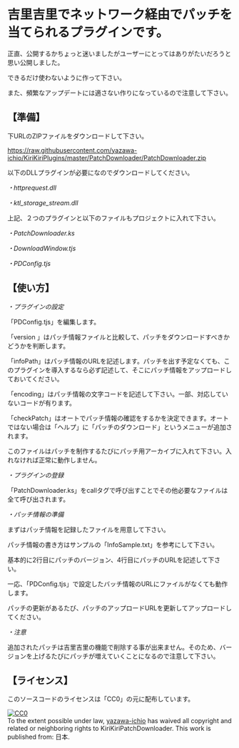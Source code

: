 ﻿吉里吉里でネットワーク経由でパッチを当てられるプラグインです。
===============

正直、公開するかちょっと迷いましたがユーザーにとってはありがたいだろうと思い公開しました。

できるだけ使わないように作って下さい。

また、頻繁なアップデートには適さない作りになっているので注意して下さい。

【準備】
------------
下URLのZIPファイルをダウンロードして下さい。

https://raw.githubusercontent.com/yazawa-ichio/KiriKiriPlugins/master/PatchDownloader/PatchDownloader.zip

以下のDLLプラグインが必要になのでダウンロードしてください。

*・httprequest.dll*

*・ktl_storage_stream.dll*

上記、２つのプラグインと以下のファイルもプロジェクトに入れて下さい。

*・PatchDownloader.ks*

*・DownloadWindow.tjs*

*・PDConfig.tjs*

【使い方】
------------
*・プラグインの設定*

「PDConfig.tjs」を編集します。

「version 」はパッチ情報ファイルと比較して、パッチをダウンロードすべきかどうかを判断します。

「infoPath」はパッチ情報のURLを記述します。パッチを出す予定なくても、このプラグインを導入するなら必ず記述して、そこにパッチ情報をアップロードしておいてください。

「encoding」はパッチ情報の文字コードを記述して下さい。一部、対応していないコードが有ります。

「checkPatch」はオートでパッチ情報の確認をするかを決定できます。オートではない場合は「ヘルプ」に「パッチのダウンロード」というメニューが追加されます。

このファイルはパッチを制作するたびにパッチ用アーカイブに入れて下さい。入れなければ正常に動作しません。

*・プラグインの登録*

「PatchDownloader.ks」をcallタグで呼び出すことでその他必要なファイルは全て呼び出されます。

*・パッチ情報の準備*

まずはパッチ情報を記録したファイルを用意して下さい。

パッチ情報の書き方はサンプルの「InfoSample.txt」を参考にして下さい。

基本的に2行目にパッチのバージョン、4行目にパッチのURLを記述して下さい。

一応、「PDConfig.tjs」で設定したバッチ情報のURLにファイルがなくても動作します。

パッチの更新があるたび、パッチのアップロードURLを更新してアップロードしてください。

*・注意*

追加されたパッチは吉里吉里の機能で削除する事が出来ません。そのため、バージョンを上げるたびにパッチが増えていくことになるので注意して下さい。

【ライセンス】
------------
このソースコードのライセンスは「CC0」の元に配布しています。

<p xmlns:dct="http://purl.org/dc/terms/" xmlns:vcard="http://www.w3.org/2001/vcard-rdf/3.0#">
  <a rel="license"
     href="http://creativecommons.org/publicdomain/zero/1.0/">
    <img src="http://i.creativecommons.org/p/zero/1.0/88x31.png" style="border-style: none;" alt="CC0" />
  </a>
  <br />
  To the extent possible under law,
  <a rel="dct:publisher"
     href="https://github.com/yazawa-ichio">
    <span property="dct:title">yazawa-ichio</span></a>
  has waived all copyright and related or neighboring rights to
  <span property="dct:title">KiriKiriPatchDownloader</span>.
This work is published from:
<span property="vcard:Country" datatype="dct:ISO3166"
      content="JP" about="https://github.com/yazawa-ichio">
  日本</span>.
</p>
